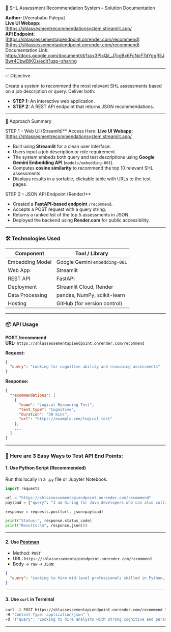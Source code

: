  📄 SHL Assessment Recommendation System – Solution Documentation

**Author:** [Veerababu Palepu]  
**Live UI Webapp:** [https://shlassesmentrecommendationsystem.streamlit.app/      
**API Endpoint:** [https://shlassessementapiendpoint.onrender.com/recommend](https://shlassessementapiendpoint.onrender.com/recommend)  
Documentation Link: https://docs.google.com/document/d/1sxx3PIxQii_J7cgBx6FcNcF7dYggR5JBwr4CbwBIKOs/edit?usp=sharing

---

 ✅ Objective

Create a system to recommend the most relevant SHL assessments based on a job description or query. Deliver both:
- **STEP 1:** An interactive web application.
- **STEP 2:** A REST API endpoint that returns JSON recommendations.

---

🧠 Approach Summary

STEP 1 – Web UI (Streamlit)**
  Access Here: **Live UI Webapp:** [https://shlassesmentrecommendationsystem.streamlit.app/  
- Built using **Streamlit** for a clean user interface.
- Users input a job description or role requirement.
- The system embeds both query and test descriptions using **Google Gemini Embedding API** (`models/embedding-001`).
- Computes **cosine similarity** to recommend the top 10 relevant SHL assessments.
- Displays results in a sortable, clickable table with URLs to the test pages.

STEP 2 – JSON API Endpoint (Render)**

- Created a **FastAPI-based endpoint** `/recommend`.
- Accepts a POST request with a query string.
- Returns a ranked list of the top 5 assessments in JSON.
- Deployed the backend using **Render.com** for public accessibility.

---

### 🛠️ Technologies Used

| Component         | Tool / Library                    |
|------------------|-----------------------------------|
| Embedding Model  | Google Gemini `embedding-001`     |
| Web App          | Streamlit                         |
| REST API         | FastAPI                           |
| Deployment       | Streamlit Cloud, Render           |
| Data Processing  | pandas, NumPy, scikit-learn       |
| Hosting          | GitHub (for version control)      |

---

### 📦 API Usage

**POST /recommend**  
**URL:** `https://shlassessementapiendpoint.onrender.com/recommend`

**Request:**
```json
{
  "query": "Looking for cognitive ability and reasoning assessments"
}
```

**Response:**
```json
{
  "recommendations": [
    {
      "name": "Logical Reasoning Test",
      "test_type": "Cognitive",
      "duration": "30 mins",
      "url": "https://example.com/logical-test"
    },
    ...
  ]
}
```



---

### 🔧 Here are 3 Easy Ways to Test API End Points:

#### **1. Use Python Script (Recommended)**
Run this locally in a `.py` file or Jupyter Notebook:
```python
import requests

url = "https://shlassessementapiendpoint.onrender.com/recommend"
payload = {"query": "I am hiring for Java developers who can also collaborate effectively with my business teams. Looking for an assessment(s) that can be completed in 40 minutes."}

response = requests.post(url, json=payload)

print("Status:", response.status_code)
print("Results:\n", response.json())
```

---

#### **2. Use [Postman](https://www.postman.com/)**
- Method: `POST`
- URL: `https://shlassessementapiendpoint.onrender.com/recommend`
- Body → `raw` → `JSON`:
```json
{
  "query": "Looking to hire mid-level professionals skilled in Python, SQL, and JavaScript."
}
```

---

#### **3. Use `curl` in Terminal**
```bash
curl -X POST https://shlassessementapiendpoint.onrender.com/recommend \
-H "Content-Type: application/json" \
-d '{"query": "Looking to hire analysts with strong cognitive and personality skills."}'
```

---

